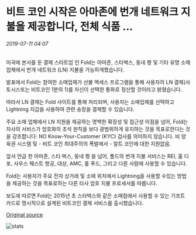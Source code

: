 # 비트 코인 시작은 아마존에 번개 네트워크 지불을 제공합니다, 전체 식품 ...

###### 2019-07-11 04:07

미국에 본사를 둔 결제 스타트업 인 Fold는 아마존, 스타벅스, 동네 짱 및 기타 유명 소매 업체에서 번개 네트워크 (LN) 지불을 가능하게했습니다.

발표에서 Fold는 참여한 소매업체가 선불 액세스 프로그램을 통해 사용자의 LN 결제(사토시스또는 비트코인 1분의 1)를 자신이 선택한 통화로 정산할 것이라고 밝혔습니다.

따라서 LN 결제는 Fold 사이트를 통해 처리되며, 사용자는 소매업체를 선택하고 Lightning 지갑을 사용하여 관련 송장을 결제할 수 있습니다.

주요 소매 업체에서 LN 지원을 제공하는 명백한 확장성 및 접근성 이점을 넘어, Fold는 자사의 서비스가 암호화의 초석 원칙을 보다 광범위하게 유지하는 것을 목표로한다는 것을 강조합니다: NO Know-Your-Customer (KYC) 검사를 의미하지 않습니다. 비 양육권 시스템 및 - 비트 코인 최대주의의 폭발에서 - 알트 코인에 대한 지원없음.

앞서 언급 한 아마존, 스타 벅스, 동네 짱 을 넘어, 폴드의 번개 지불 서비스는 REI, 홈 디포, 사우스 웨스트 항공, 대상, AMC, 홀 푸드, 그리고 다른 사람에 사용할 수 있습니다.

Fold는 사용자가 주요 전자 상거래 및 소매 위치에서 Lightning을 사용할 수있는 방법을 제공하는 것을 목표로하는 다른 타사 암호 지불 프로세서를 따릅니다.

보도에 따르면 Fold는 2015년 초 스타벅스와 같은 소매점에서 사용할 수 있는 기프트 카드로 명시적으로 설계된 비트코인 결제 서비스를 출시했습니다.

[Original source](https://cointelegraph.com/news/bitcoin-startup-brings-lightning-network-payments-to-amazon-whole-foods)

![stats](https://c.statcounter.com/11760860/0/a89fa40b/1/ "stats")